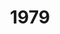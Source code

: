 ---
title: '1979'
countries:
- country: AUT
  indice: 0.2929208876577226
- country: DNK
  indice: 0.3704426780141485
- country: FIN
  indice: 0.2812991768450542
- country: FRA
  indice: 0.3640635277205075
- country: KOR
  indice: 0.22760553594810196
- country: NLD
  indice: 0.36054575872118144
- country: NZL
  indice: 0.3039478727481792
- country: NOR
  indice: 0.3206509924385633
- country: CHN
  indice: 0.1522030440608813
---